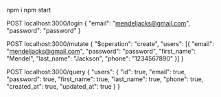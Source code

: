npm i 
npm start

POST localhost:3000/login
{
   "email": "mendeljacks@gmail.com",
   "password": "password"
}

POST localhost:3000/mutate
{
    "$operation": "create",
    "users": [{
            "email": "mendeljacks@gmail.com",
            "password": "password",
            "first_name": "Mendel",
            "last_name": "Jackson",
            "phone": "1234567890"
        }]
}


POST localhost:3000/query
{
            "users": {
                "id": true,
                "email": true,
                "password": true,
                "first_name": true,
                "last_name": true,
                "phone": true,
                "created_at": true,
                "updated_at": true
            }
        }